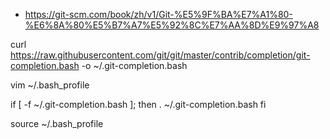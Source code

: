 
- https://git-scm.com/book/zh/v1/Git-%E5%9F%BA%E7%A1%80-%E6%8A%80%E5%B7%A7%E5%92%8C%E7%AA%8D%E9%97%A8

curl https://raw.githubusercontent.com/git/git/master/contrib/completion/git-completion.bash -o ~/.git-completion.bash 


vim ~/.bash_profile

if [ -f ~/.git-completion.bash ]; then 
. ~/.git-completion.bash 
fi 


source ~/.bash_profile
